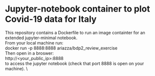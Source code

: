 # Jupyter-notebook container to plot Covid-19 data for Italy
This repository contains a Dockerfile to run an image containter for an extended jupyter-minimal notebook. \
From your local machine run: \
docker run -p 8888:8888 ariazza/bdp2_review_exercise \
Then open in a broswer: \
http://<your_public_ip>:8888 \
to access the jupyter notebook (check that port 8888 is open on your machine). \

